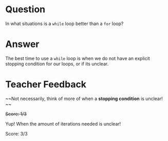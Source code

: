 # Question
In what situations is a `while` loop better than a `for` loop?

# Answer
The best time to use a `while` loop is when we do not have an explicit stopping condition for our loops, or if its unclear.

# Teacher Feedback

~~Not necessarily, think of more of when a **stopping condition** is unclear! ~~

~~Score: 1/3~~

Yup! When the amount of iterations needed is unclear!

Score: 3/3